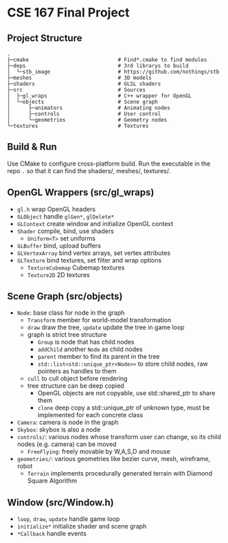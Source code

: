 # CSE 167 Final Project

## Project Structure
```
.
├─cmake                             # Find*.cmake to find modules
├─deps                              # 3rd librarys to build
│  └─stb_image                      # https://github.com/nothings/stb
├─meshes                            # 3D models
├─shaders                           # GLSL shaders
├─src                               # Sources
│  ├─gl_wraps                       # C++ wrapper for OpenGL
│  └─objects                        # Scene graph
│      ├─animators                  # Animating nodes
│      ├─controls                   # User control
│      └─geometries                 # Geometry nodes
└─textures                          # Textures
```

## Build & Run
Use CMake to configure cross-platform build.
Run the executable in the repo `.` so that it can find the shaders/, meshes/, textures/.

## OpenGL Wrappers (src/gl_wraps)
- `gl.h` wrap OpenGL headers
- `GLObject` handle `glGen*`, `glDelete*`
- `GLContext` create window and initialize OpenGL context
- `Shader` compile, bind, use shaders
    - `Uniform<T>` set uniforms
- `GLBuffer` bind, upload buffers
- `GLVertexArray` bind vertex arrays, set vertex attributes
- `GLTexture` bind textures, set filter and wrap options
    - `TextureCubemap` Cubemap textures
    - `Texture2D` 2D textures

## Scene Graph (src/objects)
- `Node`: base class for node in the graph
    - `Transform` member for world-model transformation
    - `draw` draw the tree, `update` update the tree in game loop
    - graph is strict tree structure
        - `Group` is node that has child nodes
        - `addChild` another `Node` as child nodes
        - `parent` member to find its parent in the tree
        - `std::list<std::unique_ptr<Node>>` to store child nodes, raw pointers as handles to them
    - `cull` to cull object before rendering
    - tree structure can be deep copied
        - OpenGL objects are not copyable, use std::shared_ptr to share them
        - `clone` deep copy a std::unique_ptr of unknown type, must be implemented for each concrete class
- `Camera`: camera is node in the graph
- `Skybox`: skybox is also a node
- `controls/`: various nodes whose transform user can change, so its child nodes (e.g. camera) can be moved
    - `FreeFlying`: freely movable by W,A,S,D and mouse
- `geometries/`: various geometries like bezier curve, mesh, wireframe, robot
    - `Terrain` implements procedurally generated terrain with Diamond Square Algorithm

## Window (src/Window.h)
- `loop`, `draw`, `update` handle game loop
- `initialize*` initialize shader and scene graph
- `*Callback` handle events